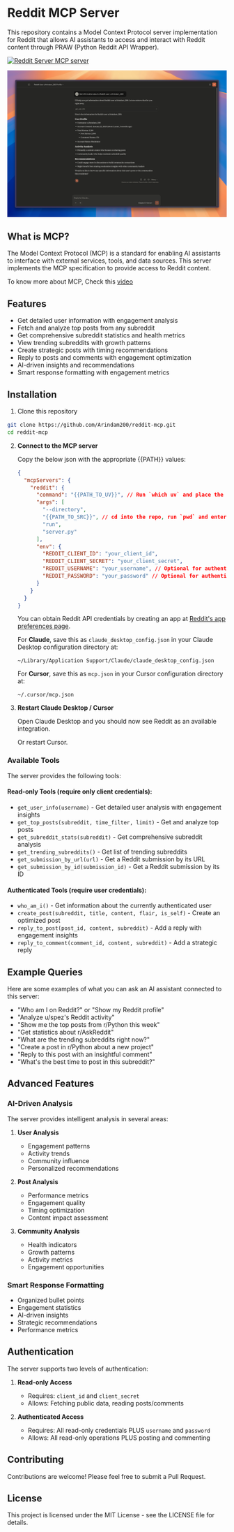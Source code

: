 # Reddit MCP Server

This repository contains a Model Context Protocol server implementation for Reddit that allows AI assistants to access and interact with Reddit content through PRAW (Python Reddit API Wrapper).

<a href="https://glama.ai/mcp/servers/@Arindam200/reddit-mcp">
  <img width="380" height="200" src="https://glama.ai/mcp/servers/@Arindam200/reddit-mcp/badge" alt="Reddit Server MCP server" />
</a>

![image](./Demo.png)

## What is MCP?

The Model Context Protocol (MCP) is a standard for enabling AI assistants to interface with external services, tools, and data sources. This server implements the MCP specification to provide access to Reddit content. 

To know more about MCP, Check this [video](https://www.youtube.com/watch?v=BwB1Jcw8Z-8)

## Features

- Get detailed user information with engagement analysis
- Fetch and analyze top posts from any subreddit
- Get comprehensive subreddit statistics and health metrics
- View trending subreddits with growth patterns
- Create strategic posts with timing recommendations
- Reply to posts and comments with engagement optimization
- AI-driven insights and recommendations
- Smart response formatting with engagement metrics

## Installation

1. Clone this repository

```bash
git clone https://github.com/Arindam200/reddit-mcp.git
cd reddit-mcp
```

2. **Connect to the MCP server**

   Copy the below json with the appropriate {{PATH}} values:

   ```json
   {
     "mcpServers": {
       "reddit": {
         "command": "{{PATH_TO_UV}}", // Run `which uv` and place the output here
         "args": [
           "--directory",
           "{{PATH_TO_SRC}}", // cd into the repo, run `pwd` and enter the output here
           "run",
           "server.py"
         ],
         "env": {
           "REDDIT_CLIENT_ID": "your_client_id",
           "REDDIT_CLIENT_SECRET": "your_client_secret",
           "REDDIT_USERNAME": "your_username", // Optional for authenticated operations
           "REDDIT_PASSWORD": "your_password" // Optional for authenticated operations
         }
       }
     }
   }
   ```

   You can obtain Reddit API credentials by creating an app at [Reddit's app preferences page](https://www.reddit.com/prefs/apps).

   For **Claude**, save this as `claude_desktop_config.json` in your Claude Desktop configuration directory at:

   ```
   ~/Library/Application Support/Claude/claude_desktop_config.json
   ```

   For **Cursor**, save this as `mcp.json` in your Cursor configuration directory at:

   ```
   ~/.cursor/mcp.json
   ```

3. **Restart Claude Desktop / Cursor**

   Open Claude Desktop and you should now see Reddit as an available integration.

   Or restart Cursor.

### Available Tools

The server provides the following tools:

#### Read-only Tools (require only client credentials):

- `get_user_info(username)` - Get detailed user analysis with engagement insights
- `get_top_posts(subreddit, time_filter, limit)` - Get and analyze top posts
- `get_subreddit_stats(subreddit)` - Get comprehensive subreddit analysis
- `get_trending_subreddits()` - Get list of trending subreddits
- `get_submission_by_url(url)` - Get a Reddit submission by its URL
- `get_submission_by_id(submission_id)` - Get a Reddit submission by its ID

#### Authenticated Tools (require user credentials):

- `who_am_i()` - Get information about the currently authenticated user
- `create_post(subreddit, title, content, flair, is_self)` - Create an optimized post
- `reply_to_post(post_id, content, subreddit)` - Add a reply with engagement insights
- `reply_to_comment(comment_id, content, subreddit)` - Add a strategic reply

## Example Queries

Here are some examples of what you can ask an AI assistant connected to this server:

- "Who am I on Reddit?" or "Show my Reddit profile"
- "Analyze u/spez's Reddit activity"
- "Show me the top posts from r/Python this week"
- "Get statistics about r/AskReddit"
- "What are the trending subreddits right now?"
- "Create a post in r/Python about a new project"
- "Reply to this post with an insightful comment"
- "What's the best time to post in this subreddit?"

## Advanced Features

### AI-Driven Analysis

The server provides intelligent analysis in several areas:

1. **User Analysis**

   - Engagement patterns
   - Activity trends
   - Community influence
   - Personalized recommendations

2. **Post Analysis**

   - Performance metrics
   - Engagement quality
   - Timing optimization
   - Content impact assessment

3. **Community Analysis**
   - Health indicators
   - Growth patterns
   - Activity metrics
   - Engagement opportunities

### Smart Response Formatting

- Organized bullet points
- Engagement statistics
- AI-driven insights
- Strategic recommendations
- Performance metrics

## Authentication

The server supports two levels of authentication:

1. **Read-only Access**

   - Requires: `client_id` and `client_secret`
   - Allows: Fetching public data, reading posts/comments

2. **Authenticated Access**
   - Requires: All read-only credentials PLUS `username` and `password`
   - Allows: All read-only operations PLUS posting and commenting

## Contributing

Contributions are welcome! Please feel free to submit a Pull Request.

## License

This project is licensed under the MIT License - see the LICENSE file for details.